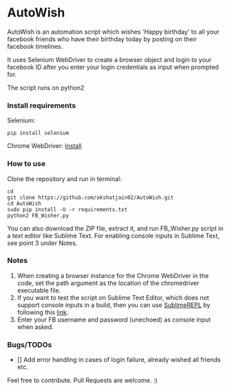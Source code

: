 # AutoWish
AutoWish is an automation script which wishes 'Happy birthday' to all your facebook friends who have their birthday today by posting on their facebook timelines.

It uses Selenium WebDriver to create a browser object and login to your facebook ID after you enter your login credentials as input when prompted for.

The script runs on python2

### Install requirements
Selenium:
```
pip install selenium
```
Chrome WebDriver: [Install](https://sites.google.com/a/chromium.org/chromedriver/downloads)

### How to use
Clone the repository and run in terminal:
```
cd
git clone https://github.com/akshatjain02/AutoWish.git
cd AutoWish
sudo pip install -U -r requirements.txt
python2 FB_Wisher.py
```
You can also download the ZIP file, extract it, and run FB_Wisher.py script in a text editor like Sublime Text. For enabling console inputs in Sublime Text, see point 3 under Notes.

### Notes
1. When creating a browser instance for the Chrome WebDriver in the code, set the path argument as the location of the chromedriver executable file.
2. If you want to test the script on Sublime Text Editor, which does not support console inputs in a build, then you can use [SublimeREPL](https://github.com/wuub/SublimeREPL) by following this [link](https://stackoverflow.com/questions/10604409/sublime-text-2-console-input).
3. Enter your FB username and password (unechoed) as console input when asked.

### Bugs/TODOs
- [] Add error handling in cases of login failure, already wished all friends etc.



Feel free to contribute. Pull Requests are welcome. :)
